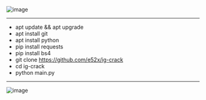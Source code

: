 ![image](https://user-images.githubusercontent.com/73192109/228711990-d8eef548-0c02-46ee-a800-a4f419871b77.png)

_____________________________________________
- apt update && apt upgrade
- apt install git
- apt install python
- pip install requests
- pip install bs4
- git clone https://github.com/e52x/ig-crack
- cd ig-crack
- python main.py
_____________________________________________



![image](https://user-images.githubusercontent.com/73192109/228712451-57cd6137-faca-4651-a901-3167dd6ca42d.png)
